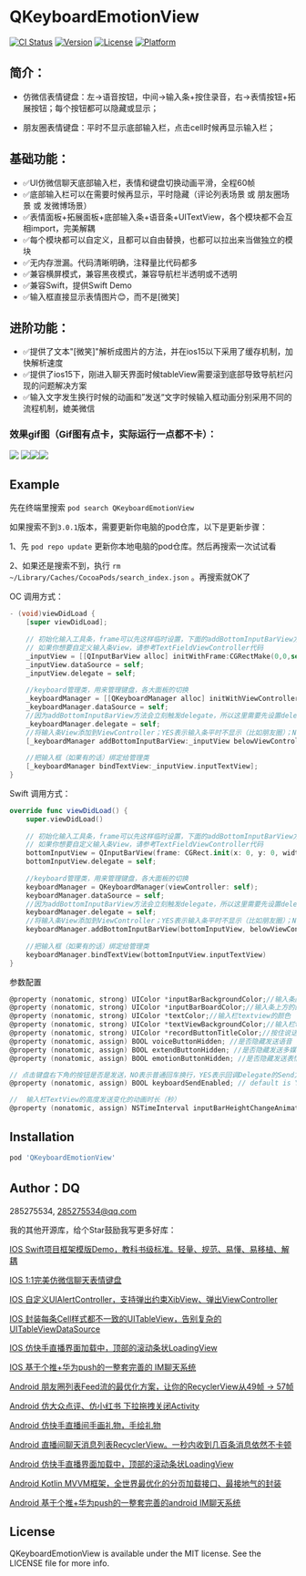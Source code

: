# QKeyboardEmotionView

[![CI Status](https://img.shields.io/travis/285275534/QKeyboardEmotionView.svg?style=flat)](https://travis-ci.org/285275534/QKeyboardEmotionView)
[![Version](https://img.shields.io/cocoapods/v/QKeyboardEmotionView.svg?style=flat)](https://cocoapods.org/pods/QKeyboardEmotionView)
[![License](https://img.shields.io/cocoapods/l/QKeyboardEmotionView.svg?style=flat)](https://cocoapods.org/pods/QKeyboardEmotionView)
[![Platform](https://img.shields.io/cocoapods/p/QKeyboardEmotionView.svg?style=flat)](https://cocoapods.org/pods/QKeyboardEmotionView)

## 简介：

- 仿微信表情键盘：左->语音按钮，中间->输入条+按住录音，右->表情按钮+拓展按钮；每个按钮都可以隐藏或显示；

- 朋友圈表情键盘：平时不显示底部输入栏，点击cell时候再显示输入栏；

## 基础功能：
- ✅UI仿微信聊天底部输入栏，表情和键盘切换动画平滑，全程60帧
- ✅底部输入栏可以在需要时候再显示，平时隐藏（评论列表场景 或 朋友圈场景 或 发微博场景）
- ✅表情面板+拓展面板+底部输入条+语音条+UITextView，各个模块都不会互相import，完美解耦
- ✅每个模块都可以自定义，且都可以自由替换，也都可以拉出来当做独立的模块
- ✅无内存泄漏。代码清晰明确，注释量比代码都多
- ✅兼容横屏模式，兼容黑夜模式，兼容导航栏半透明或不透明
- ✅兼容Swift，提供Swift Demo
- ✅输入框直接显示表情图片😊，而不是[微笑]

## 进阶功能：
- ✅提供了文本"[微笑]"解析成图片的方法，并在ios15以下采用了缓存机制，加快解析速度
- ✅提供了ios15下，刚进入聊天界面时候tableView需要滚到底部导致导航栏闪现的问题解决方案
- ✅输入文字发生换行时候的动画和”发送“文字时候输入框动画分别采用不同的流程机制，媲美微信


### 效果gif图（Gif图有点卡，实际运行一点都不卡）：
![](https://upload-images.jianshu.io/upload_images/26002059-6161708ed9a717bc.png?imageMogr2/auto-orient/strip%7CimageView2/2/w/1240)
![](https://upload-images.jianshu.io/upload_images/26002059-0a737b12d3b22686.jpg?imageMogr2/auto-orient/strip%7CimageView2/2/w/1240)![](https://upload-images.jianshu.io/upload_images/26002059-5edc0185947803a3.gif?imageMogr2/auto-orient/strip)![](https://upload-images.jianshu.io/upload_images/26002059-08b4b9cbaf7bea39.gif?imageMogr2/auto-orient/strip)

## Example

先在终端里搜索 `pod search QKeyboardEmotionView` 

如果搜索不到`3.0.1`版本，需要更新你电脑的pod仓库，以下是更新步骤：

1、先 `pod repo update`  更新你本地电脑的pod仓库。然后再搜索一次试试看

2、如果还是搜索不到，执行 `rm ~/Library/Caches/CocoaPods/search_index.json` 。再搜索就OK了

OC 调用方式：
```Objective-C
- (void)viewDidLoad {
    [super viewDidLoad];
    
    // 初始化输入工具条，frame可以先这样临时设置，下面的addBottomInputBarView方法会重置输入条frame
    // 如果你想要自定义输入条View，请参考TextFieldViewController代码
    _inputView = [[QInputBarView alloc] initWithFrame:CGRectMake(0,0,self.view.frame.size.width,UIInputBarViewMinHeight)];
    _inputView.dataSource = self;
    _inputView.delegate = self;
    
    //keyboard管理类，用来管理键盘，各大面板的切换
    _keyboardManager = [[QKeyboardManager alloc] initWithViewController:self];
    _keyboardManager.dataSource = self;
    //因为addBottomInputBarView方法会立刻触发delegate，所以这里需要先设置delegate
    _keyboardManager.delegate = self;
    //将输入条View添加到ViewController；YES表示输入条平时不显示（比如朋友圈）；NO表示平时也显示（比如聊天）
    [_keyboardManager addBottomInputBarView:_inputView belowViewController:NO];
    
    //把输入框（如果有的话）绑定给管理类
    [_keyboardManager bindTextView:_inputView.inputTextView];
}
```

Swift 调用方式：
```Swift
override func viewDidLoad() {
    super.viewDidLoad()
    
    // 初始化输入工具条，frame可以先这样临时设置，下面的addBottomInputBarView方法会重置输入条frame
    // 如果你想要自定义输入条View，请参考TextFieldViewController代码
    bottomInputView = QInputBarView(frame: CGRect.init(x: 0, y: 0, width: view.frame.size.width, height: CGFloat(UIInputBarViewMinHeight)))
    bottomInputView.delegate = self;
    
    //keyboard管理类，用来管理键盘，各大面板的切换
    keyboardManager = QKeyboardManager(viewController: self);
    keyboardManager.dataSource = self;
    //因为addBottomInputBarView方法会立刻触发delegate，所以这里需要先设置delegate，再addBottomInputBarView
    keyboardManager.delegate = self;
    //将输入条View添加到ViewController；YES表示输入条平时不显示（比如朋友圈）；NO表示平时也显示（比如聊天）
    keyboardManager.addBottomInputBarView(bottomInputView, belowViewController: belowViewController())
    
    //把输入框（如果有的话）绑定给管理类
    keyboardManager.bindTextView(bottomInputView.inputTextView)
}
```

参数配置
```Objective-C
@property (nonatomic, strong) UIColor *inputBarBackgroundColor;//输入条颜色，默认仿微信的灰色
@property (nonatomic, strong) UIColor *inputBarBoardColor;//输入条上方的的那一条细横线的颜色
@property (nonatomic, strong) UIColor *textColor;//输入栏textview的颜色
@property (nonatomic, strong) UIColor *textViewBackgroundColor;//输入栏textview的背景颜色，默认白色
@property (nonatomic, strong) UIColor *recordButtonTitleColor;//按住说话按钮的字体颜色
@property (nonatomic, assign) BOOL voiceButtonHidden; //是否隐藏发送语音 default is NO
@property (nonatomic, assign) BOOL extendButtonHidden; //是否隐藏发送多媒体 default is NO
@property (nonatomic, assign) BOOL emotionButtonHidden; //是否隐藏发送表情 default is NO

// 点击键盘右下角的按钮是否是发送，NO表示普通回车换行，YES表示回调Delegate的Send方法
@property (nonatomic, assign) BOOL keyboardSendEnabled; // default is YES

//  输入栏TextView的高度发送变化的动画时长（秒）
@property (nonatomic, assign) NSTimeInterval inputBarHeightChangeAnimationDuration; // default is 0.2
```

## Installation

```ruby
pod 'QKeyboardEmotionView'
```

## Author：DQ  

285275534, 285275534@qq.com

我的其他开源库，给个Star鼓励我写更多好库：

[IOS Swift项目框架模版Demo，教科书级标准。轻量、规范、易懂、易移植、解耦](https://github.com/QDong415/QSwift)

[IOS 1:1完美仿微信聊天表情键盘](https://github.com/QDong415/QKeyboardEmotionView)

[IOS 自定义UIAlertController，支持弹出约束XibView、弹出ViewController](https://github.com/QDong415/QUIAlertController)

[IOS 封装每条Cell样式都不一致的UITableView，告别复杂的UITableViewDataSource](https://github.com/QDong415/QTableKit)

[IOS 仿快手直播界面加载中，顶部的滚动条状LoadingView](https://github.com/QDong415/QStripeAnimationLayer)

[IOS 基于个推+华为push的一整套完善的 IM聊天系统](https://github.com/QDong415/iTopicOCChat)

[Android 朋友圈列表Feed流的最优化方案，让你的RecyclerView从49帧 -> 57帧](https://github.com/QDong415/QFeed)

[Android 仿大众点评、仿小红书 下拉拖拽关闭Activity](https://github.com/QDong415/QDragClose)

[Android 仿快手直播间手画礼物，手绘礼物](https://github.com/QDong415/QDrawGift)

[Android 直播间聊天消息列表RecyclerView。一秒内收到几百条消息依然不卡顿](https://github.com/QDong415/QLiveMessageHelper)

[Android 仿快手直播界面加载中，顶部的滚动条状LoadingView](https://github.com/QDong415/QStripeView)

[Android Kotlin MVVM框架，全世界最优化的分页加载接口、最接地气的封装](https://github.com/QDong415/QKotlin)

[Android 基于个推+华为push的一整套完善的android IM聊天系统](https://github.com/QDong415/iTopicChat)

## License

QKeyboardEmotionView is available under the MIT license. See the LICENSE file for more info.
